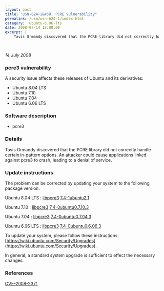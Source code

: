 ```yaml
---
layout: post
title: "USN-624-1&#58; PCRE vulnerability"
permalink: /usn/usn-624-1/index.html
category:  ubuntu-6.06-lts
date: 2008-07-14 12:00:00
excerpt: |
    Tavis Ormandy discovered that the PCRE library did not correctly handle certain in-pattern options.  An attacker could cause applications linked against pcre3 to crash, leading to a denial of service. 
    
--- 
```

 
 

*14 July 2008*

### pcre3 vulnerability

A security issue affects these releases of Ubuntu and its derivatives:

* Ubuntu 8.04 LTS
* Ubuntu 7.10
* Ubuntu 7.04
* Ubuntu 6.06 LTS

### Software description

* pcre3 

### Details

Tavis Ormandy discovered that the PCRE library did not correctly handle certain in-pattern options. An attacker could cause applications linked against pcre3 to crash, leading to a denial of service. 

### Update instructions

The problem can be corrected by updating your system to the following package version:

Ubuntu 8.04 LTS
 : [libpcre3](https://launchpad.net/ubuntu/+source/pcre3) <span> [7.4-1ubuntu2.1](https://launchpad.net/ubuntu/+source/pcre3/7.4-1ubuntu2.1) </span> 

Ubuntu 7.10
 : [libpcre3](https://launchpad.net/ubuntu/+source/pcre3) <span> [7.4-0ubuntu0.7.10.3](https://launchpad.net/ubuntu/+source/pcre3/7.4-0ubuntu0.7.10.3) </span> 

Ubuntu 7.04
 : [libpcre3](https://launchpad.net/ubuntu/+source/pcre3) <span> [7.4-0ubuntu0.7.04.3](https://launchpad.net/ubuntu/+source/pcre3/7.4-0ubuntu0.7.04.3) </span> 

Ubuntu 6.06 LTS
 : [libpcre3](https://launchpad.net/ubuntu/+source/pcre3) <span> [7.4-0ubuntu0.6.06.3](https://launchpad.net/ubuntu/+source/pcre3/7.4-0ubuntu0.6.06.3) </span> 

To update your system, please follow these instructions: [https://wiki.ubuntu.com/Security/Upgrades](https://wiki.ubuntu.com/Security/Upgrades).

In general, a standard system upgrade is sufficient to effect the necessary changes. 

### References

 
 [CVE-2008-2371](http://people.ubuntu.com/~ubuntu-security/cve/CVE-2008-2371)
 

